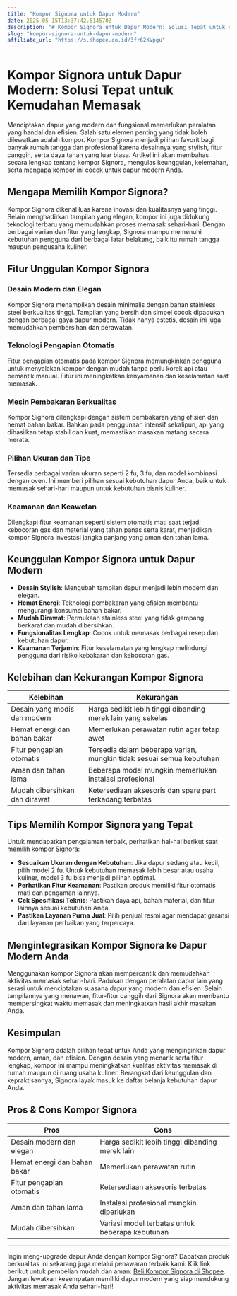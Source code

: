 ```yaml
---
title: "Kompor Signora untuk Dapur Modern"
date: 2025-05-15T13:37:42.514570Z
description: "# Kompor Signora untuk Dapur Modern: Solusi Tepat untuk Kemudahan Memasak..."
slug: "kompor-signora-untuk-dapur-modern"
affiliate_url: "https://s.shopee.co.id/3fr62XVpgu"
---
```

# Kompor Signora untuk Dapur Modern: Solusi Tepat untuk Kemudahan Memasak

Menciptakan dapur yang modern dan fungsional memerlukan peralatan yang handal dan efisien. Salah satu elemen penting yang tidak boleh dilewatkan adalah kompor. Kompor Signora menjadi pilihan favorit bagi banyak rumah tangga dan profesional karena desainnya yang stylish, fitur canggih, serta daya tahan yang luar biasa. Artikel ini akan membahas secara lengkap tentang kompor Signora, mengulas keunggulan, kelemahan, serta mengapa kompor ini cocok untuk dapur modern Anda.

## Mengapa Memilih Kompor Signora?

Kompor Signora dikenal luas karena inovasi dan kualitasnya yang tinggi. Selain menghadirkan tampilan yang elegan, kompor ini juga didukung teknologi terbaru yang memudahkan proses memasak sehari-hari. Dengan berbagai varian dan fitur yang lengkap, Signora mampu memenuhi kebutuhan pengguna dari berbagai latar belakang, baik itu rumah tangga maupun pengusaha kuliner.

## Fitur Unggulan Kompor Signora

### Desain Modern dan Elegan

Kompor Signora menampilkan desain minimalis dengan bahan stainless steel berkualitas tinggi. Tampilan yang bersih dan simpel cocok dipadukan dengan berbagai gaya dapur modern. Tidak hanya estetis, desain ini juga memudahkan pembersihan dan perawatan.

### Teknologi Pengapian Otomatis

Fitur pengapian otomatis pada kompor Signora memungkinkan pengguna untuk menyalakan kompor dengan mudah tanpa perlu korek api atau pemantik manual. Fitur ini meningkatkan kenyamanan dan keselamatan saat memasak.

### Mesin Pembakaran Berkualitas

Kompor Signora dilengkapi dengan sistem pembakaran yang efisien dan hemat bahan bakar. Bahkan pada penggunaan intensif sekalipun, api yang dihasilkan tetap stabil dan kuat, memastikan masakan matang secara merata.

### Pilihan Ukuran dan Tipe

Tersedia berbagai varian ukuran seperti 2 fu, 3 fu, dan model kombinasi dengan oven. Ini memberi pilihan sesuai kebutuhan dapur Anda, baik untuk memasak sehari-hari maupun untuk kebutuhan bisnis kuliner.

### Keamanan dan Keawetan

Dilengkapi fitur keamanan seperti sistem otomatis mati saat terjadi kebocoran gas dan material yang tahan panas serta karat, menjadikan kompor Signora investasi jangka panjang yang aman dan tahan lama.

## Keunggulan Kompor Signora untuk Dapur Modern

- **Desain Stylish**: Mengubah tampilan dapur menjadi lebih modern dan elegan.
- **Hemat Energi**: Teknologi pembakaran yang efisien membantu mengurangi konsumsi bahan bakar.
- **Mudah Dirawat**: Permukaan stainless steel yang tidak gampang berkarat dan mudah dibersihkan.
- **Fungsionalitas Lengkap**: Cocok untuk memasak berbagai resep dan kebutuhan dapur.
- **Keamanan Terjamin**: Fitur keselamatan yang lengkap melindungi pengguna dari risiko kebakaran dan kebocoran gas.

## Kelebihan dan Kekurangan Kompor Signora

| Kelebihan                        | Kekurangan                          |
|----------------------------------|-------------------------------------|
| Desain yang modis dan modern     | Harga sedikit lebih tinggi dibanding merek lain yang sekelas |
| Hemat energi dan bahan bakar    | Memerlukan perawatan rutin agar tetap awet |
| Fitur pengapian otomatis        | Tersedia dalam beberapa varian, mungkin tidak sesuai semua kebutuhan |
| Aman dan tahan lama             | Beberapa model mungkin memerlukan instalasi profesional |
| Mudah dibersihkan dan dirawat | Ketersediaan aksesoris dan spare part terkadang terbatas |

## Tips Memilih Kompor Signora yang Tepat

Untuk mendapatkan pengalaman terbaik, perhatikan hal-hal berikut saat memilih kompor Signora:

- **Sesuaikan Ukuran dengan Kebutuhan**: Jika dapur sedang atau kecil, pilih model 2 fu. Untuk kebutuhan memasak lebih besar atau usaha kuliner, model 3 fu bisa menjadi pilihan optimal.
- **Perhatikan Fitur Keamanan**: Pastikan produk memiliki fitur otomatis mati dan pengaman lainnya.
- **Cek Spesifikasi Teknis**: Pastikan daya api, bahan material, dan fitur lainnya sesuai kebutuhan Anda.
- **Pastikan Layanan Purna Jual**: Pilih penjual resmi agar mendapat garansi dan layanan perbaikan yang terpercaya.

## Mengintegrasikan Kompor Signora ke Dapur Modern Anda

Menggunakan kompor Signora akan mempercantik dan memudahkan aktivitas memasak sehari-hari. Padukan dengan peralatan dapur lain yang serasi untuk menciptakan suasana dapur yang modern dan efisien. Selain tampilannya yang menawan, fitur-fitur canggih dari Signora akan membantu mempersingkat waktu memasak dan meningkatkan hasil akhir masakan Anda.

## Kesimpulan

Kompor Signora adalah pilihan tepat untuk Anda yang menginginkan dapur modern, aman, dan efisien. Dengan desain yang menarik serta fitur lengkap, kompor ini mampu meningkatkan kualitas aktivitas memasak di rumah maupun di ruang usaha kuliner. Berangkat dari keunggulan dan kepraktisannya, Signora layak masuk ke daftar belanja kebutuhan dapur Anda.

## Pros & Cons Kompor Signora

| **Pros** | **Cons** |
|------------|--------------|
| Desain modern dan elegan | Harga sedikit lebih tinggi dibanding merek lain |
| Hemat energi dan bahan bakar | Memerlukan perawatan rutin |
| Fitur pengapian otomatis | Ketersediaan aksesoris terbatas |
| Aman dan tahan lama | Instalasi profesional mungkin diperlukan |
| Mudah dibersihkan | Variasi model terbatas untuk beberapa kebutuhan |

---

Ingin meng-upgrade dapur Anda dengan kompor Signora? Dapatkan produk berkualitas ini sekarang juga melalui penawaran terbaik kami. Klik link berikut untuk pembelian mudah dan aman: [Beli Kompor Signora di Shopee](https://s.shopee.co.id/3fr62XVpgu). Jangan lewatkan kesempatan memiliki dapur modern yang siap mendukung aktivitas memasak Anda sehari-hari!